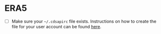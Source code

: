 # ERA5

- [ ] Make sure your `~/.cdsapirc` file exists. Instructions on how to create the file for your user account can be found [here]([Title](https://cds.climate.copernicus.eu/api-how-to)).
